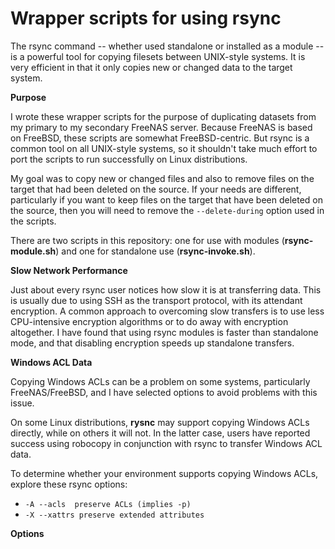 # Wrapper scripts for using rsync

The rsync command -- whether used standalone or installed as a module -- is a powerful tool for copying filesets between UNIX-style systems. It is very efficient in that it only copies new or changed data to the target system.

__Purpose__

I wrote these wrapper scripts for the purpose of duplicating datasets from my primary to my secondary FreeNAS server. Because FreeNAS is based on FreeBSD, these scripts are somewhat FreeBSD-centric. But rsync is a common tool on all UNIX-style systems, so it shouldn't take much effort to port the scripts to run successfully on Linux distributions.

My goal was to copy new or changed files and also to remove files on the target that had been deleted on the source. If your needs are different, particularly if you want to keep files on the target that have been deleted on the source, then you will need to remove the `--delete-during` option used in the scripts.

There are two scripts in this repository: one for use with modules (__rsync-module.sh__) and one for standalone use (__rsync-invoke.sh__).

__Slow Network Performance__

Just about every rsync user notices how slow it is at transferring data. This is usually due to using SSH as the transport protocol, with its attendant encryption. A common approach to overcoming slow transfers is to use less CPU-intensive encryption algorithms or to do away with encryption altogether. I have found that using rsync modules is faster than standalone mode, and that disabling encryption speeds up standalone transfers.

__Windows ACL Data__

Copying Windows ACLs can be a problem on some systems, particularly FreeNAS/FreeBSD, and I have selected options to avoid problems with this issue.

On some Linux distributions, __rysnc__ may support copying Windows ACLs directly, while on others it will not. In the latter case, users have reported success using robocopy in conjunction with rsync to transfer Windows ACL data.

To determine whether your environment supports copying Windows ACLs, explore these rsync options:
- `-A --acls  preserve ACLs (implies -p)`
- `-X --xattrs preserve extended attributes`

__Options__

